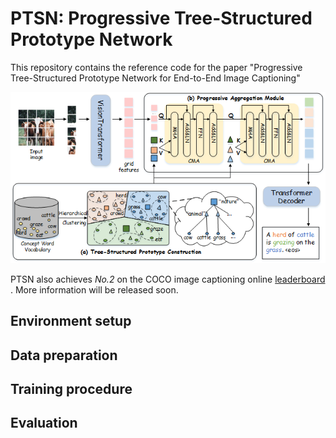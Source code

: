 # PTSN: Progressive Tree-Structured Prototype Network
This repository contains the reference code for the paper "Progressive Tree-Structured Prototype Network for End-to-End Image Captioning"
<p align="center">
  <img src="images/framework.png" alt="Progressive Tree-Structured Prototype Network" width="850"/>
</p>

PTSN also achieves *No.2* on the COCO image captioning online [ leaderboard ](https://competitions.codalab.org/competitions/3221#results). More information will be released soon.

## Environment setup
## Data preparation
## Training procedure
## Evaluation
